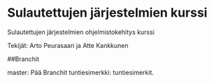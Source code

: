 # Sulautettujen järjestelmien kurssi

Sulautettujen järjestelmien ohjelmistokehitys kurssi

Tekijät: Arto Peurasaari ja Atte Kankkunen

##Branchit

master: Pää Branchit
tuntiesimerkki: tuntiesimerkit.

